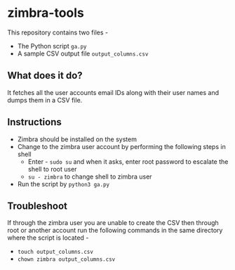 # zimbra-tools

This repository contains two files -
- The Python script ```ga.py```
- A sample CSV output file ```output_columns.csv```

## What does it do?

It fetches all the user accounts email IDs along with their user names and dumps them in a CSV file.

## Instructions

- Zimbra should be installed on the system
- Change to the zimbra user account by performing the following steps in shell
    - Enter - ```sudo su``` and when it asks, enter root password to escalate the shell to root user
    - ```su - zimbra``` to change shell to zimbra user 
- Run the script by ```python3 ga.py```

## Troubleshoot

If through the zimbra user you are unable to create the CSV then through root or another account run the following commands in the same directory where the script is located -
- ```touch output_columns.csv```
- ```chown zimbra output_columns.csv```
